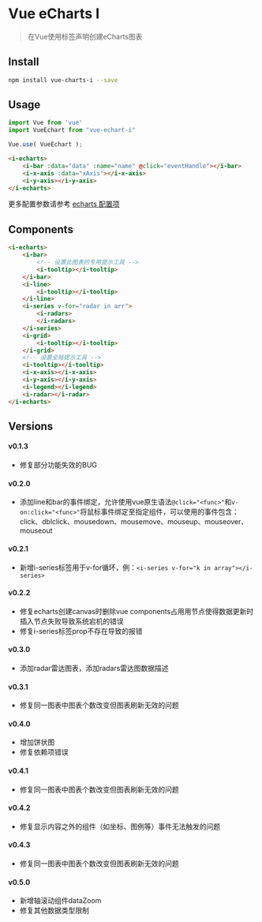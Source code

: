 # Vue eCharts I

> 在Vue使用标签声明创建eCharts图表

## Install

```bash
npm install vue-charts-i --save
```

## Usage

```js
import Vue from 'vue'
import VueEchart from "vue-echart-i"

Vue.use( VueEchart );
```

```html
<i-echarts>
    <i-bar :data="data" :name="name" @click="eventHandle"></i-bar>
    <i-x-axis :data="xAxis"></i-x-axis>
    <i-y-axis></i-y-axis>
</i-echarts>
```

更多配置参数请参考 [echarts 配置项](http://echarts.baidu.com/option.html)

## Components

```html
<i-echarts>
    <i-bar>
        <!-- 设置此图表的专用提示工具 -->
        <i-tooltip></i-tooltip>
    </i-bar>
    <i-line>
        <i-tooltip></i-tooltip>
    </i-line>
    <i-series v-for="radar in arr">
        <i-radars>
        </i-radars>
    </i-series>
    <i-grid>
        <i-tooltip></i-tooltip>
    </i-grid>
    <!-- 设置全局提示工具 -->
    <i-tooltip></i-tooltip>
    <i-x-axis></i-x-axis>
    <i-y-axis></i-y-axis>
    <i-legend></i-legend>
    <i-radar></i-radar>
</i-echarts>
```

## Versions

#### v0.1.3

- 修复部分功能失效的BUG

#### v0.2.0

- 添加line和bar的事件绑定，允许使用vue原生语法`@click="<func>"`和`v-on:click="<func>"`将鼠标事件绑定至指定组件，可以使用的事件包含：click、dblclick、mousedown、mousemove、mouseup、mouseover、mouseout

#### v0.2.1

- 新增i-series标签用于v-for循环，例：`<i-series v-for="k in array"></i-series>`

#### v0.2.2

- 修复echarts创建canvas时删除vue components占用用节点使得数据更新时插入节点失败导致系统宕机的错误
- 修复i-series标签prop不存在导致的报错

#### v0.3.0

- 添加radar雷达图表，添加radars雷达图数据描述

#### v0.3.1

- 修复同一图表中图表个数改变但图表刷新无效的问题

#### v0.4.0

- 增加饼状图
- 修复依赖项错误

#### v0.4.1

- 修复同一图表中图表个数改变但图表刷新无效的问题

#### v0.4.2

- 修复显示内容之外的组件（如坐标、图例等）事件无法触发的问题

#### v0.4.3

- 修复同一图表中图表个数改变但图表刷新无效的问题

#### v0.5.0

- 新增轴滚动组件dataZoom
- 修复其他数据类型限制
